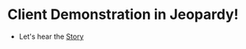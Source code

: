 # Client Demonstration in Jeopardy!

  - Let's hear the [Story](https://kodekloud.com/topic/client-demonstration-in-jeopardy-story/)